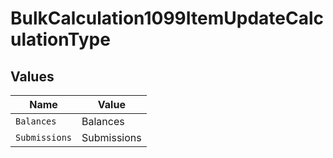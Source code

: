 # BulkCalculation1099ItemUpdateCalculationType


## Values

| Name          | Value         |
| ------------- | ------------- |
| `Balances`    | Balances      |
| `Submissions` | Submissions   |